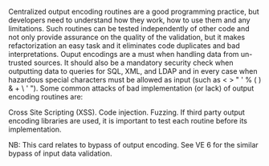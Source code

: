 Centralized output encoding routines are a good programming practice, but developers need to understand how they work, how to use them and any limitations. Such routines can be tested independently of other code and not only provide assurance on the quality of the validation, but it makes refactorization an easy task and it eliminates code duplicates and bad interpretations. Ouput encodings are a must when handling data from un-trusted sources. It should also be a mandatory security check when outputting data to queries for SQL, XML, and LDAP and in every case when hazardous special characters must be allowed as input (such as < > " ' % ( ) & + \ \' \"). Some common attacks of bad implementation (or lack) of output encoding routines are:

Cross Site Scripting (XSS).
Code injection.
Fuzzing.
If third party output encoding libraries are used, it is important to test each routine before its implementation.

NB: This card relates to bypass of output encoding. See VE 6 for the similar bypass of input data validation.
